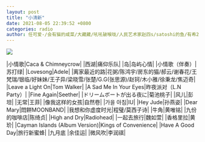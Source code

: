 ```yaml
---
layout: post
title: "小清新"
date: 2021-08-05 22:39:52 +0800
categories: radio
author: 任可爱-/会有猫的咸菜/大藏藏/吼吼破喉咙/人民艺术家赵四s/satoshi的鱼/有希2-0/cidgur/四处溜达的铁锤
---
```

![]({{site.baseurl}}/images/cover_20210805.jpg)

|小情歌|Caca & Chimneycrow|
|西湖|痛仰乐队|
|岛|岛屿心情|
|小情歌（伴奏）|苏打绿|
|Lovesong|Adele|
|离家最近的路|花粥/陈鸿宇/房东的猫/郝云/谢春花/王梵瑞/银临/好妹妹/王子异/梁晓雪/张楚/G.G(张思源)/赵钶/木小雅/徐秉龙/焦迈奇|
|Leave a Light On|Tom Walker|
|A Sad Me In Your Eyes|昨夜派对（L.N Party）|
|Fine Again|Seether|
|ドリームボートが出る夜に|菊池桃子|
|风儿|彭坦|
|无常|王菲|
|像我这样的女孩|自然卷|
|가을 아침|IU|
|Hey Jude|孙燕姿|
|Dear Mary|悶餅MOONBAND|
|我想和你虚度时光|程璧/莫西子诗|
|牛角|黄唯铭|
|九份的咖啡店|陈绮贞|
|High and Dry|Radiohead|
|一起去旅行|魏如萱|
|香格里拉|黄玠|
|Cayman Islands (Album Version)|Kings of Convenience|
|Have A Good Day|旅行新蜜蜂|
|九月底 |余佳运|
|微风吹|李润祺|

